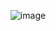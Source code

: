 <p align="center"><img src="https://i.pinimg.com/originals/d5/45/e4/d545e4672185c06b2e0a73ffe713461d.gif" alt="image"  /></p>

 <!-- <img src="https://i.ibb.co/Gdy6nyV/new.gif" alt="new" width="30"/> -->

